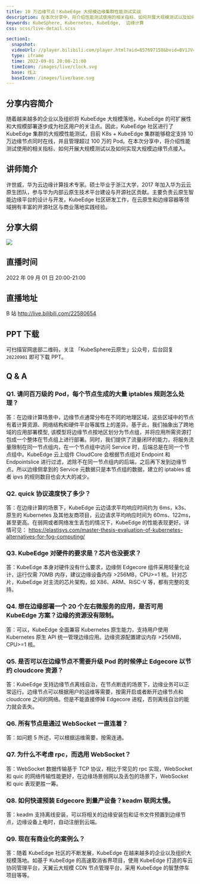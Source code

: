 ```yaml
---
title: 10 万边缘节点！KubeEdge 大规模边缘集群性能测试实战
description: 在本次分享中，将介绍性能测试使用的相关指标、如何开展大规模测试以及如何实现大规模边缘节点接入。
keywords: KubeSphere, Kubernetes, KubeEdge,  边缘计算
css: scss/live-detail.scss

section1:
  snapshot: 
  videoUrl: //player.bilibili.com/player.html?aid=857697158&bvid=BV1JV4y1p7Pk&cid=821658445&page=1&high_quality=1
  type: iframe
  time: 2022-09-01 20:00-21:00
  timeIcon: /images/live/clock.svg
  base: 线上
  baseIcon: /images/live/base.svg
---
```

## 分享内容简介

随着越来越多的企业以及组织将 KubeEdge 大规模落地，KubeEdge 的可扩展性和大规模部署逐步成为社区用户的关注点。因此，KubeEdge 社区进行了 KubeEdge 集群的大规模性能测试，目前 K8s + KubeEdge 集群能够稳定支持 10 万边缘节点同时在线，并且管理超过 100 万的 Pod。在本次分享中，将介绍性能测试使用的相关指标、如何开展大规模测试以及如何实现大规模边缘节点接入。

## 讲师简介

许世威，华为云边缘计算技术专家。硕士毕业于浙江大学，2017 年加入华为云云原生团队，参与华为内部云原生技术平台建设与开源社区贡献。主要负责云原生智能边缘平台的设计与开发，KubeEdge 社区研发工作，在云原生和边缘容器等领域拥有丰富的开源社区与商业落地实践经验。

## 分享大纲

![](https://pek3b.qingstor.com/kubesphere-community/images/kubeedge0901-live.png)

## 直播时间

2022 年 09 月 01 日 20:00-21:00

## 直播地址

B 站  http://live.bilibili.com/22580654


## PPT 下载

可扫描官网底部二维码，关注 「KubeSphere云原生」公众号，后台回复 `20220901` 即可下载 PPT。

## Q & A 

### Q1. 请问百万级的 Pod，每个节点生成的大量 iptables 规则怎么处理？

答：在边缘计算场景中，边缘节点通常分布在不同的地理区域，这些区域中的节点有着计算资源、网络结构和硬件平台等属性上的差异。基于此，我们抽象出了跨地域的应用部署模型, 该模型将边缘节点按地区划分为节点组，并将应用所需资源打包成一个整体在节点组上进行部署。同时，我们提供了流量闭环的能力，将服务流量限制在同一节点组内，在一个节点组中访问 Service 时，后端总是在同一个节点组中。KubeEdge 云上组件 CloudCore 会根据节点组对 Endpoint 和 Endpointslice 进行过滤，滤除不在同一节点组内的后端，之后再下发到边缘节点。所以边缘侧拿到的 Service 元数据只是本节点组的数据，建立的 iptables 或者 ipvs 的规则数目也会大大的减少。

### Q2. quick 协议速度快了多少？

答：在边缘计算的场景下，KubeEdge 云边请求平均响应时间约为 6ms，k3s、原生的 Kubernetes 及其他友商项目，云边请求平均响应时间为 60ms、122ms，甚至更高。在弱网或者网络发生丢包的情况下，KubeEdge 的性能表现更好。详情可见： https://elastisys.com/master-thesis-evaluation-of-kubernetes-alternatives-for-fog-computing/

### Q3. KubeEdge 对硬件的要求是？芯片也没要求？

答：KubeEdge 本身对硬件没有什么要求，边缘侧 Edgecore 组件采用轻量化设计，运行仅需 70MB 内存，建议边缘设备内存 >256MB，CPU>=1 核。针对芯片，KubeEdge 对主流的芯片架构，如 X86、ARM、RiSC-V 等，都有完整的支持。

### Q4. 想在边缘部署一个 20 个左右微服务的应用，是否可用 KubeEdge 方案？边缘的资源没有限制。

答：可以，KubeEdge 全面兼容 Kubernetes 原生能力，支持用户使用 Kubernetes 原生 API 统一管理边缘应用。边缘资源配置建议内存 >256MB，CPU>=1 核。

### Q5. 是否可以在边缘节点不需要升级 Pod 的时候停止 Edgecore 以节约 cloudcore 资源？

答：KubeEdge 支持边缘节点离线自治，在节点断连的场景下，边缘业务可以正常运行。边缘节点可以根据用户的运维等需要，按需开启或者断开边缘节点和 cloudcore 之间的网络。但是不能直接停掉 Edgecore 进程，否则离线自治的能力就会丢失。

### Q6. 所有节点是通过 WebSocket 一直连着？

答：如问题 5 所述，可以根据运维需要，按需连通。

### Q7. 为什么不考虑 rpc，而选用 WebSocket？

答：WebSocket 数据传输基于 TCP 协议，相比于常见的 rpc 实现，WebSocket 和 quic 的网络传输性能更好，在边缘场景弱网以及丢包的场景下，WebSocket 和 quic 表现更胜一筹。

### Q8. 如何快速预装 Edgecore 到量产设备？keadm 联网太慢。

答：keadm 支持离线安装，可以将相关的边缘安装包和证书文件预置到边缘节点，边缘设备上电时，自动注册到云端。

### Q9. 现在有商业化的案例么？

答：随着 KubeEdge 社区的不断发展，KubeEdge 在越来越多的企业以及组织大规模落地。如基于 KubeEdge 的高速取消省界项目，使用 KubeEdge 打造的车云协同管理平台，天翼云大规模 CDN 节点管理平台，采用 KubeEdge 的智慧停车项目等等。
